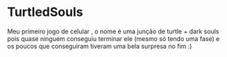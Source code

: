 # TurtledSouls
 Meu primeiro jogo de celular , o nome é uma junção de turtle + dark souls pois quase ninguem conseguiu terminar ele (mesmo só tendo uma fase) e os poucos que conseguiram tiveram uma bela surpresa no fim :)
